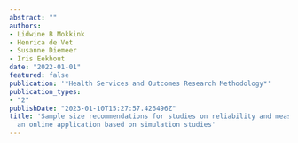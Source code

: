```yaml
---
abstract: ""
authors:
- Lidwine B Mokkink
- Henrica de Vet
- Susanne Diemeer
- Iris Eekhout
date: "2022-01-01"
featured: false
publication: '*Health Services and Outcomes Research Methodology*'
publication_types:
- "2"
publishDate: "2023-01-10T15:27:57.426496Z"
title: 'Sample size recommendations for studies on reliability and measurement error:
  an online application based on simulation studies'
---
```


